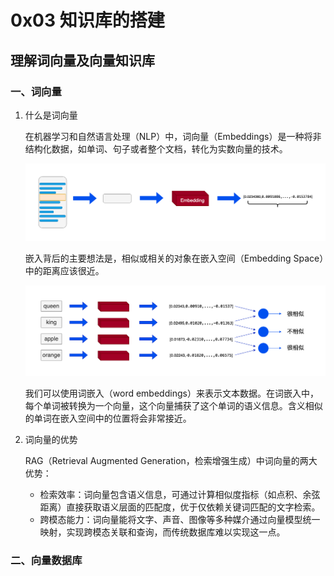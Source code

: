 # 0x03 知识库的搭建

## 理解词向量及向量知识库

### 一、词向量

1. 什么是词向量

    在机器学习和自然语言处理（NLP）中，词向量（Embeddings）是一种将非结构化数据，如单词、句子或者整个文档，转化为实数向量的技术。

    ![alt text](../figure/0x03_Figure_00_Embeddings.png)

    嵌入背后的主要想法是，相似或相关的对象在嵌入空间（Embedding Space）中的距离应该很近。

    ![alt text](../figure/0x03_Figure_01_EmbeddingsSpace.png)

    我们可以使用词嵌入（word embeddings）来表示文本数据。在词嵌入中，每个单词被转换为一个向量，这个向量捕获了这个单词的语义信息。含义相似的单词在嵌入空间中的位置将会非常接近。

2. 词向量的优势

    RAG（Retrieval Augmented Generation，检索增强生成）中词向量的两大优势：

    * 检索效率：词向量包含语义信息，可通过计算相似度指标（如点积、余弦距离）直接获取语义层面的匹配度，优于仅依赖关键词匹配的文字检索。
    * 跨模态能力：词向量能将文字、声音、图像等多种媒介通过向量模型统一映射，实现跨模态关联和查询，而传统数据库难以实现这一点。

### 二、向量数据库
